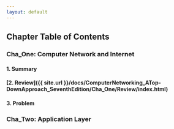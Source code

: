 ```yaml
---
layout: default
---
```


## Chapter Table of Contents

### Cha_One: Computer Network and Internet

#### 1. Summary
#### [2. Review]({{ site.url }}/docs/ComputerNetworking_ATop-DownApproach_SeventhEdition/Cha_One/Review/index.html)
#### 3. Problem

### Cha_Two: Application Layer

